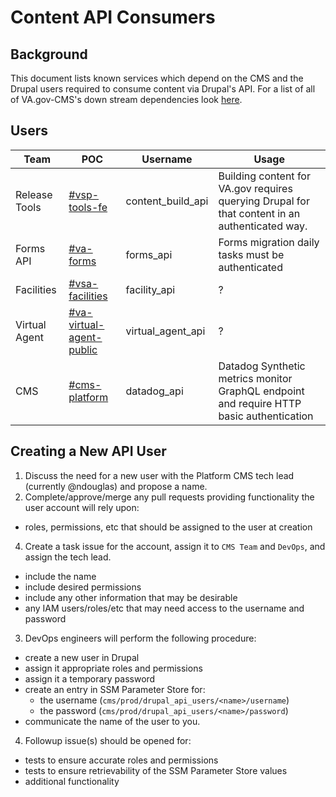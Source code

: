 # Content API Consumers

## Background

This document lists known services which depend on the CMS and the Drupal users required to consume content via Drupal's API. For a list of all of VA.gov-CMS's down stream dependencies look [here](https://github.com/department-of-veterans-affairs/va.gov-cms/edit/main/READMES/downstream_dependencies.md).

## Users

| Team      | POC | Username | Usage |
| ----------- | ----------- | ----------- | ----------- |
| Release Tools      | [#vsp-tools-fe](https://dsva.slack.com/archives/CQH357ZTP) | content_build_api       | Building content for VA.gov requires querying Drupal for that content in an authenticated way.       |
| Forms API | [#va-forms](https://dsva.slack.com/archives/CUB5X5MGF)| forms_api        | Forms migration daily tasks must be authenticated       |
| Facilities   | [#vsa-facilities](https://dsva.slack.com/archives/C0FQSS30V) | facility_api        | ?       |
| Virtual Agent   | [#va-virtual-agent-public](https://dsva.slack.com/archives/C01KTS3F493) | virtual_agent_api| ?       |
| CMS   | [#cms-platform](https://dsva.slack.com/archives/C02HX4AQZ33)| datadog_api        | Datadog Synthetic metrics monitor GraphQL endpoint and require HTTP basic authentication       |

## Creating a New API User

1. Discuss the need for a new user with the Platform CMS tech lead (currently @ndouglas) and propose a name.
2. Complete/approve/merge any pull requests providing functionality the user account will rely upon:
  - roles, permissions, etc that should be assigned to the user at creation 
4. Create a task issue for the account, assign it to `CMS Team` and `DevOps`, and assign the tech lead.
  - include the name
  - include desired permissions
  - include any other information that may be desirable
  - any IAM users/roles/etc that may need access to the username and password
3. DevOps engineers will perform the following procedure:
  - create a new user in Drupal
  - assign it appropriate roles and permissions
  - assign it a temporary password
  - create an entry in SSM Parameter Store for:
    - the username (`cms/prod/drupal_api_users/<name>/username`)
    - the password (`cms/prod/drupal_api_users/<name>/password`)
  - communicate the name of the user to you.
4. Followup issue(s) should be opened for:
  - tests to ensure accurate roles and permissions
  - tests to ensure retrievability of the SSM Parameter Store values
  - additional functionality
